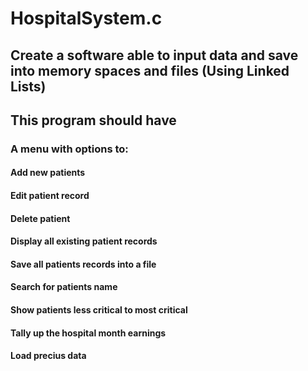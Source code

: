 # HospitalSystem.c

## Create a software able to input data and save into memory spaces and files (Using Linked Lists)
## This program should have
### A menu with options to: 
#### Add new patients 
#### Edit patient record
#### Delete patient
#### Display all existing patient records
#### Save all patients records into a file
#### Search for patients name
#### Show patients less critical to most critical
#### Tally up the hospital month earnings
#### Load precius data
